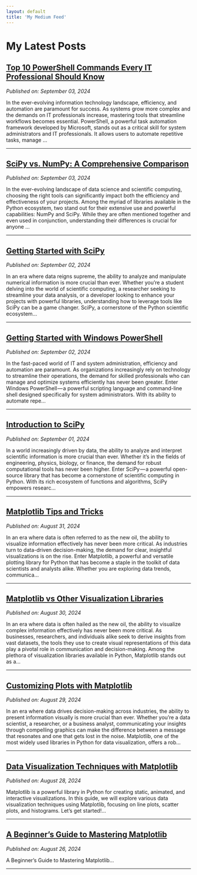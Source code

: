 ```yaml
---
layout: default
title: 'My Medium Feed'
---
```


# My Latest Posts

## [Top 10 PowerShell Commands Every IT Professional Should Know](https://tomtalksit.medium.com/top-10-powershell-commands-every-it-professional-should-know-93e16fcd7283?source=rss-cba96b45006f------2)
*Published on: September 03, 2024*

In the ever-evolving information technology landscape, efficiency, and automation are paramount for success. As systems grow more complex and the demands on IT professionals increase, mastering tools that streamline workflows becomes essential. PowerShell, a powerful task automation framework developed by Microsoft, stands out as a critical skill for system administrators and IT professionals. It allows users to automate repetitive tasks, manage ...

---

## [SciPy vs. NumPy: A Comprehensive Comparison](https://tomtalksit.medium.com/scipy-vs-numpy-a-comprehensive-comparison-5c0f804c9922?source=rss-cba96b45006f------2)
*Published on: September 03, 2024*

In the ever-evolving landscape of data science and scientific computing, choosing the right tools can significantly impact both the efficiency and effectiveness of your projects. Among the myriad of libraries available in the Python ecosystem, two stand out for their extensive use and powerful capabilities: NumPy and SciPy. While they are often mentioned together and even used in conjunction, understanding their differences is crucial for anyone ...

---

## [Getting Started with SciPy](https://tomtalksit.medium.com/getting-started-with-scipy-9a980a884838?source=rss-cba96b45006f------2)
*Published on: September 02, 2024*

In an era where data reigns supreme, the ability to analyze and manipulate numerical information is more crucial than ever. Whether you’re a student delving into the world of scientific computing, a researcher seeking to streamline your data analysis, or a developer looking to enhance your projects with powerful libraries, understanding how to leverage tools like SciPy can be a game changer. SciPy, a cornerstone of the Python scientific ecosystem...

---

## [Getting Started with Windows PowerShell](https://tomtalksit.medium.com/getting-started-with-windows-powershell-272361bae81c?source=rss-cba96b45006f------2)
*Published on: September 02, 2024*

In the fast-paced world of IT and system administration, efficiency and automation are paramount. As organizations increasingly rely on technology to streamline their operations, the demand for skilled professionals who can manage and optimize systems efficiently has never been greater. Enter Windows PowerShell — a powerful scripting language and command-line shell designed specifically for system administrators. With its ability to automate repe...

---

## [Introduction to SciPy](https://tomtalksit.medium.com/introduction-to-scipy-0ca1f04d72f7?source=rss-cba96b45006f------2)
*Published on: September 01, 2024*

In a world increasingly driven by data, the ability to analyze and interpret scientific information is more crucial than ever. Whether it’s in the fields of engineering, physics, biology, or finance, the demand for robust computational tools has never been higher. Enter SciPy — a powerful open-source library that has become a cornerstone of scientific computing in Python. With its rich ecosystem of functions and algorithms, SciPy empowers researc...

---

## [Matplotlib Tips and Tricks](https://tomtalksit.medium.com/matplotlib-tips-and-tricks-db31fb0f86d7?source=rss-cba96b45006f------2)
*Published on: August 31, 2024*

In an era where data is often referred to as the new oil, the ability to visualize information effectively has never been more critical. As industries turn to data-driven decision-making, the demand for clear, insightful visualizations is on the rise. Enter Matplotlib, a powerful and versatile plotting library for Python that has become a staple in the toolkit of data scientists and analysts alike. Whether you are exploring data trends, communica...

---

## [Matplotlib vs Other Visualization Libraries](https://tomtalksit.medium.com/matplotlib-vs-other-visualization-libraries-d9a20bbafb6b?source=rss-cba96b45006f------2)
*Published on: August 30, 2024*

In an era where data is often hailed as the new oil, the ability to visualize complex information effectively has never been more critical. As businesses, researchers, and individuals alike seek to derive insights from vast datasets, the tools they use to create visual representations of this data play a pivotal role in communication and decision-making. Among the plethora of visualization libraries available in Python, Matplotlib stands out as a...

---

## [Customizing Plots with Matplotlib](https://tomtalksit.medium.com/customizing-plots-with-matplotlib-106bdab6fa4b?source=rss-cba96b45006f------2)
*Published on: August 29, 2024*

In an era where data drives decision-making across industries, the ability to present information visually is more crucial than ever. Whether you’re a data scientist, a researcher, or a business analyst, communicating your insights through compelling graphics can make the difference between a message that resonates and one that gets lost in the noise. Matplotlib, one of the most widely used libraries in Python for data visualization, offers a rob...

---

## [Data Visualization Techniques with Matplotlib](https://tomtalksit.medium.com/data-visualization-techniques-with-matplotlib-fa5d1773469b?source=rss-cba96b45006f------2)
*Published on: August 28, 2024*

Matplotlib is a powerful library in Python for creating static, animated, and interactive visualizations. In this guide, we will explore various data visualization techniques using Matplotlib, focusing on line plots, scatter plots, and histograms. Let’s get started!...

---

## [A Beginner’s Guide to Mastering Matplotlib](https://tomtalksit.medium.com/a-beginners-guide-to-mastering-matplotlib-4de5baab9084?source=rss-cba96b45006f------2)
*Published on: August 26, 2024*

A Beginner’s Guide to Mastering Matplotlib...

---

